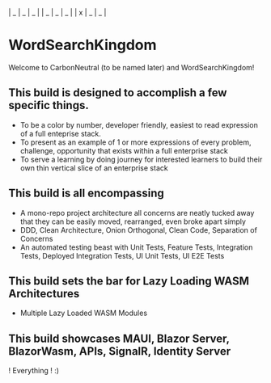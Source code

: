 | _ | _ | _ |
| _ | _ | _ |
| x | _ | _ |

# WordSearchKingdom

Welcome to CarbonNeutral (to be named later) and WordSearchKingdom!

## This build is designed to accomplish a few specific things.

- To be a color by number, developer friendly, easiest to read expression of a full enteprise stack.
- To present as an example of 1 or more expressions of every problem, challenge, opportunity that exists within a full enterprise stack
- To serve a learning by doing journey for interested learners to build their own thin vertical slice of an enterprise stack

## This build is all encompassing

- A mono-repo project architecture all concerns are neatly tucked away that they can be easily moved, rearranged, even broke apart simply
- DDD, Clean Architecture, Onion Orthogonal, Clean Code, Separation of Concerns
- An automated testing beast with Unit Tests, Feature Tests, Integration Tests, Deployed Integration Tests, UI Unit Tests, UI E2E Tests

## This build sets the bar for Lazy Loading WASM Architectures

- Multiple Lazy Loaded WASM Modules

## This build showcases MAUI, Blazor Server, BlazorWasm, APIs, SignalR, Identity Server

! Everything !  :)
